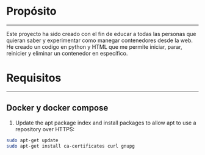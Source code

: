 # Propósito
------------------------
Este proyecto ha sido creado con el fin de educar a todas las personas que quieran saber y experimentar como manegar contenedores desde la web. He creado un codigo en python y HTML que me permite iniciar, parar, reinicier y eliminar un contenedor en específico. 

# Requisitos
--------------------------

## Docker y docker compose 
1. Update the apt package index and install packages to allow apt to use a repository over HTTPS:
```bash
sudo apt-get update
sudo apt-get install ca-certificates curl gnupg
```
